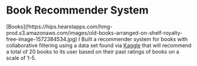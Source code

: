 <h1>Book Recommender System</h1>
[Books](!https://hips.hearstapps.com/hmg-prod.s3.amazonaws.com/images/old-books-arranged-on-shelf-royalty-free-image-1572384534.jpg)
I Built a recommender system for books with collaborative filtering using a data set found via <a href="https://www.kaggle.com/alexanderfrosati/goodbooks-10k-updated">Kaggle</a> that will recommend a total of 20 books to its user based on their past ratings of books on a scale of 1-5.
